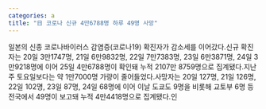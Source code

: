 ```yaml
---
categories: a
title: "日 코로나 신규 4만6788명 하루 49명 사망"
---
```

일본의 신종 코로나바이러스 감염증(코로나19) 확진자가 감소세를 이어갔다.신규 확진자는 20일 3만1747명, 21일 6만9832명, 22일 7만7383명, 23일 6만3871명, 24일 3만9218명에 이어 25일 4만6788명이 확인돼 누적 2107만 8759명으로 집계됐다.지난주 토요일보다는 약 1만7000명 가량이 줄어들었다.사망자는 20일 127명, 21일 126명, 22일 102명, 23일 87명, 24일 68명에 이어 이날 도쿄도 9명을 비롯해 교토부 6명 등 전국에서 49명이 보고돼 누적 4만4418명으로 집계됐다.인